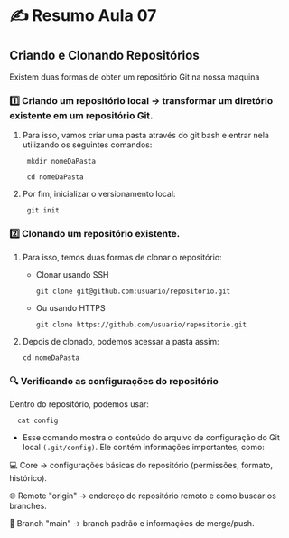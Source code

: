 # ✍️ Resumo Aula 07
## Criando e Clonando Repositórios

Existem duas formas de obter um repositório Git na nossa maquina

### 1️⃣ Criando um repositório local → transformar um diretório existente em um repositório Git.

1. Para isso, vamos criar uma pasta através do git bash e entrar nela utilizando os seguintes comandos:

        mkdir nomeDaPasta
   
        cd nomeDaPasta

2. Por fim, inicializar o versionamento local:

        git init
    

### 2️⃣ Clonando um repositório existente.

1. Para isso, temos duas formas de clonar o repositório:
   
    - Clonar usando SSH
  
          git clone git@github.com:usuario/repositorio.git

    - Ou usando HTTPS
  
          git clone https://github.com/usuario/repositorio.git

2. Depois de clonado, podemos acessar a pasta assim:
  
       cd nomeDaPasta
  
### 🔍 Verificando as configurações do repositório

Dentro do repositório, podemos usar:

      cat config

- Esse comando mostra o conteúdo do arquivo de configuração do Git local ```(.git/config)```. Ele contém informações importantes, como:

💻 Core → configurações básicas do repositório (permissões, formato, histórico).

🌐 Remote "origin" → endereço do repositório remoto e como buscar os branches.

🌿 Branch "main" → branch padrão e informações de merge/push.

